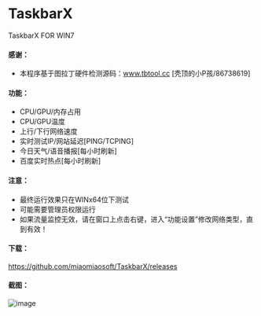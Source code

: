# TaskbarX
TaskbarX FOR WIN7

#### 感谢：
- 本程序基于图拉丁硬件检测源码：www.tbtool.cc [秃顶的小P孩/86738619]

#### 功能：
- CPU/GPU/内存占用
- CPU/GPU温度
- 上行/下行网络速度
- 实时测试IP/网站延迟[PING/TCPING]
- 今日天气/语音播报[每小时刷新]
- 百度实时热点[每小时刷新]

#### 注意：
- 最终运行效果只在WINx64位下测试
- 可能需要管理员权限运行
- 如果流量监控无效，请在窗口上点击右键，进入“功能设置”修改网络类型，直到有效！


#### 下载：
https://github.com/miaomiaosoft/TaskbarX/releases

#### 截图：
![image](https://raw.githubusercontent.com/miaomiaosoft/TaskbarX/master/images/2020-02-25_182130.jpg)
